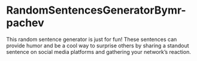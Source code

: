 # RandomSentencesGeneratorBymr-pachev
This random sentence generator is just for fun! These sentences can provide humor and be a cool way to surprise others by sharing a standout sentence on social media platforms and gathering your network’s reaction.
